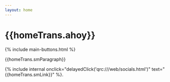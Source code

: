 ```yaml
---
layout: home
---
```

# {{homeTrans.ahoy}}

{% include main-buttons.html %}

{{homeTrans.smParagraph}}

{% include internal onclick="delayedClick('qrc:///web/socials.html')" text="{{homeTrans.smLink}}" %}. 
